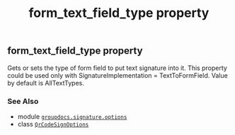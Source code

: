 ﻿---
title: form_text_field_type property
second_title: GroupDocs.Signature for Python via .NET API References
description: 
type: docs
url: /python-net/groupdocs.signature.options/qrcodesignoptions/form_text_field_type/
is_root: false
weight: 160
---

## form_text_field_type property


Gets or sets the type of form field to put text signature into it.
This property could be used only with SignatureImplementation = TextToFormField.
Value by default is AllTextTypes.

### See Also
* module [`groupdocs.signature.options`](../../)
* class [`QrCodeSignOptions`](/signature/python-net/groupdocs.signature.options/qrcodesignoptions)
